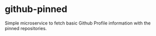 # github-pinned
Simple microservice to fetch basic Github Profile information with the pinned repositories.
